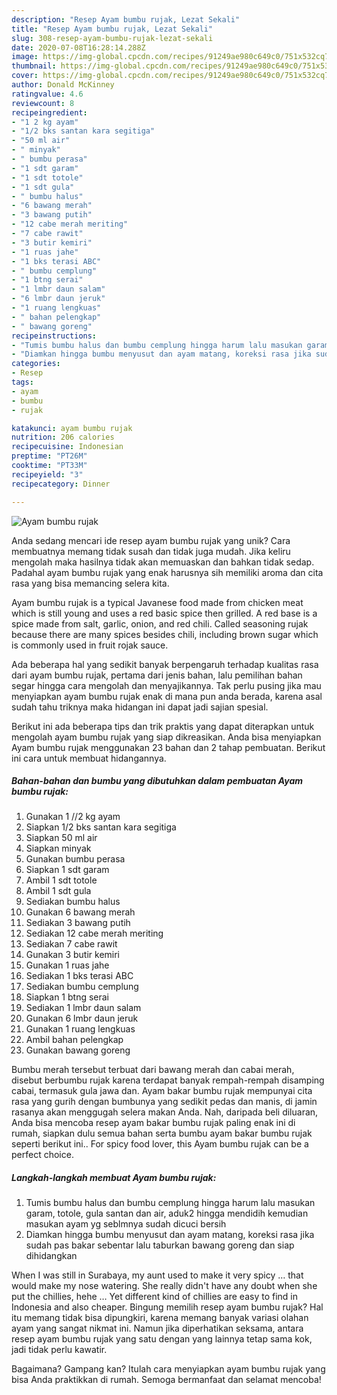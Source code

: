 ```yaml
---
description: "Resep Ayam bumbu rujak, Lezat Sekali"
title: "Resep Ayam bumbu rujak, Lezat Sekali"
slug: 308-resep-ayam-bumbu-rujak-lezat-sekali
date: 2020-07-08T16:28:14.288Z
image: https://img-global.cpcdn.com/recipes/91249ae980c649c0/751x532cq70/ayam-bumbu-rujak-foto-resep-utama.jpg
thumbnail: https://img-global.cpcdn.com/recipes/91249ae980c649c0/751x532cq70/ayam-bumbu-rujak-foto-resep-utama.jpg
cover: https://img-global.cpcdn.com/recipes/91249ae980c649c0/751x532cq70/ayam-bumbu-rujak-foto-resep-utama.jpg
author: Donald McKinney
ratingvalue: 4.6
reviewcount: 8
recipeingredient:
- "1 2 kg ayam"
- "1/2 bks santan kara segitiga"
- "50 ml air"
- " minyak"
- " bumbu perasa"
- "1 sdt garam"
- "1 sdt totole"
- "1 sdt gula"
- " bumbu halus"
- "6 bawang merah"
- "3 bawang putih"
- "12 cabe merah meriting"
- "7 cabe rawit"
- "3 butir kemiri"
- "1 ruas jahe"
- "1 bks terasi ABC"
- " bumbu cemplung"
- "1 btng serai"
- "1 lmbr daun salam"
- "6 lmbr daun jeruk"
- "1 ruang lengkuas"
- " bahan pelengkap"
- " bawang goreng"
recipeinstructions:
- "Tumis bumbu halus dan bumbu cemplung hingga harum lalu masukan garam, totole, gula santan dan air, aduk2 hingga mendidih kemudian masukan ayam yg seblmnya sudah dicuci bersih"
- "Diamkan hingga bumbu menyusut dan ayam matang, koreksi rasa jika sudah pas bakar sebentar lalu taburkan bawang goreng dan siap dihidangkan"
categories:
- Resep
tags:
- ayam
- bumbu
- rujak

katakunci: ayam bumbu rujak 
nutrition: 206 calories
recipecuisine: Indonesian
preptime: "PT26M"
cooktime: "PT33M"
recipeyield: "3"
recipecategory: Dinner

---
```



![Ayam bumbu rujak](https://img-global.cpcdn.com/recipes/91249ae980c649c0/751x532cq70/ayam-bumbu-rujak-foto-resep-utama.jpg)

Anda sedang mencari ide resep ayam bumbu rujak yang unik? Cara membuatnya memang tidak susah dan tidak juga mudah. Jika keliru mengolah maka hasilnya tidak akan memuaskan dan bahkan tidak sedap. Padahal ayam bumbu rujak yang enak harusnya sih memiliki aroma dan cita rasa yang bisa memancing selera kita.

Ayam bumbu rujak is a typical Javanese food made from chicken meat which is still young and uses a red basic spice then grilled. A red base is a spice made from salt, garlic, onion, and red chili. Called seasoning rujak because there are many spices besides chili, including brown sugar which is commonly used in fruit rojak sauce.

Ada beberapa hal yang sedikit banyak berpengaruh terhadap kualitas rasa dari ayam bumbu rujak, pertama dari jenis bahan, lalu pemilihan bahan segar hingga cara mengolah dan menyajikannya. Tak perlu pusing jika mau menyiapkan ayam bumbu rujak enak di mana pun anda berada, karena asal sudah tahu triknya maka hidangan ini dapat jadi sajian spesial.


Berikut ini ada beberapa tips dan trik praktis yang dapat diterapkan untuk mengolah ayam bumbu rujak yang siap dikreasikan. Anda bisa menyiapkan Ayam bumbu rujak menggunakan 23 bahan dan 2 tahap pembuatan. Berikut ini cara untuk membuat hidangannya.

<!--inarticleads1-->

##### Bahan-bahan dan bumbu yang dibutuhkan dalam pembuatan Ayam bumbu rujak:

1. Gunakan 1 //2 kg ayam
1. Siapkan 1/2 bks santan kara segitiga
1. Siapkan 50 ml air
1. Siapkan  minyak
1. Gunakan  bumbu perasa
1. Siapkan 1 sdt garam
1. Ambil 1 sdt totole
1. Ambil 1 sdt gula
1. Sediakan  bumbu halus
1. Gunakan 6 bawang merah
1. Sediakan 3 bawang putih
1. Sediakan 12 cabe merah meriting
1. Sediakan 7 cabe rawit
1. Gunakan 3 butir kemiri
1. Gunakan 1 ruas jahe
1. Sediakan 1 bks terasi ABC
1. Sediakan  bumbu cemplung
1. Siapkan 1 btng serai
1. Sediakan 1 lmbr daun salam
1. Gunakan 6 lmbr daun jeruk
1. Gunakan 1 ruang lengkuas
1. Ambil  bahan pelengkap
1. Gunakan  bawang goreng


Bumbu merah tersebut terbuat dari bawang merah dan cabai merah, disebut berbumbu rujak karena terdapat banyak rempah-rempah disamping cabai, termasuk gula jawa dan. Ayam bakar bumbu rujak mempunyai cita rasa yang gurih dengan bumbunya yang sedikit pedas dan manis, di jamin rasanya akan menggugah selera makan Anda. Nah, daripada beli diluaran, Anda bisa mencoba resep ayam bakar bumbu rujak paling enak ini di rumah, siapkan dulu semua bahan serta bumbu ayam bakar bumbu rujak seperti berikut ini.. For spicy food lover, this Ayam bumbu rujak can be a perfect choice. 

<!--inarticleads2-->

##### Langkah-langkah membuat Ayam bumbu rujak:

1. Tumis bumbu halus dan bumbu cemplung hingga harum lalu masukan garam, totole, gula santan dan air, aduk2 hingga mendidih kemudian masukan ayam yg seblmnya sudah dicuci bersih
1. Diamkan hingga bumbu menyusut dan ayam matang, koreksi rasa jika sudah pas bakar sebentar lalu taburkan bawang goreng dan siap dihidangkan


When I was still in Surabaya, my aunt used to make it very spicy … that would make my nose watering. She really didn&#39;t have any doubt when she put the chillies, hehe … Yet different kind of chillies are easy to find in Indonesia and also cheaper. Bingung memilih resep ayam bumbu rujak? Hal itu memang tidak bisa dipungkiri, karena memang banyak variasi olahan ayam yang sangat nikmat ini. Namun jika diperhatikan seksama, antara resep ayam bumbu rujak yang satu dengan yang lainnya tetap sama kok, jadi tidak perlu kawatir. 

Bagaimana? Gampang kan? Itulah cara menyiapkan ayam bumbu rujak yang bisa Anda praktikkan di rumah. Semoga bermanfaat dan selamat mencoba!

